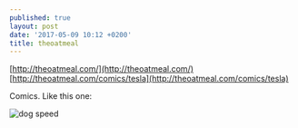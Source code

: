 ```yaml
---
published: true
layout: post
date: '2017-05-09 10:12 +0200'
title: theoatmeal
---
```

[http://theoatmeal.com/](http://theoatmeal.com/)  
[http://theoatmeal.com/comics/tesla](http://theoatmeal.com/comics/tesla)

Comics. Like this one:

![dog speed](http://s3.amazonaws.com/theoatmeal-img/comics/dog_speeds/dog_speeds.png)

